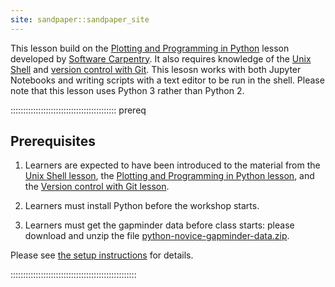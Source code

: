 ```yaml
---
site: sandpaper::sandpaper_site
---
```


This lesson build on the [Plotting and Programming in Python](https://swcarpentry.github.io/python-novice-gapminder/) lesson developed by [Software Carpentry](https://software-carpentry.org/).
It also requires knowledge of the [Unix Shell](https://swcarpentry.github.io/shell-novice/) and [version control with Git](https://uw-madison-datascience.github.io/git-novice-custom/).
This lesosn works with both Jupyter Notebooks and writing scripts with a
text editor to be run in the shell.
Please note that this lesson uses Python 3 rather than Python 2.

::::::::::::::::::::::::::::::::::::::::::  prereq

## Prerequisites

1. Learners are expected to have been introduced to the material from the [Unix Shell lesson](https://swcarpentry.github.io/shell-novice/), the [Plotting and Programming in Python lesson](https://swcarpentry.github.io/python-novice-gapminder/), and the [Version control with Git lesson](https://uw-madison-datascience.github.io/git-novice-custom/).

2. Learners must install Python before the workshop starts.

3. Learners must get the gapminder data before class starts:
  please download and unzip the file
  [python-novice-gapminder-data.zip](files/python-novice-gapminder-data.zip).
  
  Please see [the setup instructions](learners/setup.md)
  for details.
  

::::::::::::::::::::::::::::::::::::::::::::::::::


